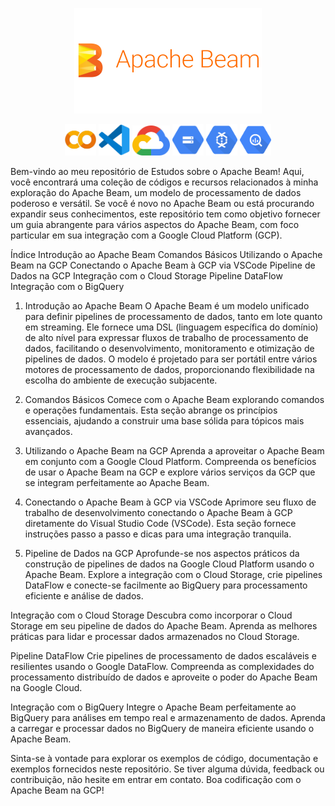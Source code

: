 <p align="center">
  <img src="/img/apache-beam.png" alt="Apache Beam Logo" width="300">
</p>

<p align="center">
  <img src="/img/colab.png" alt="Colab" width="50">
  <img src="/img/vscode.png" alt="VSCode" width="50">
  <img src="/img/gcp.png" alt="GCP" width="60">
  <img src="/img/cloud-storage.png" alt="Cloud Storage" width="50">
  <img src="/img/dataflow.png" alt="DataFlow" width="50">
  <img src="/img/bigquery.png" alt="BigQuery" width="50">
</p>

Bem-vindo ao meu repositório de Estudos sobre o Apache Beam! Aqui, você encontrará uma coleção de códigos e recursos relacionados à minha exploração do Apache Beam, um modelo de processamento de dados poderoso e versátil. Se você é novo no Apache Beam ou está procurando expandir seus conhecimentos, este repositório tem como objetivo fornecer um guia abrangente para vários aspectos do Apache Beam, com foco particular em sua integração com a Google Cloud Platform (GCP).

Índice
Introdução ao Apache Beam
Comandos Básicos
Utilizando o Apache Beam na GCP
Conectando o Apache Beam à GCP via VSCode
Pipeline de Dados na GCP
Integração com o Cloud Storage
Pipeline DataFlow
Integração com o BigQuery
1. Introdução ao Apache Beam<a name="introdução"></a>
O Apache Beam é um modelo unificado para definir pipelines de processamento de dados, tanto em lote quanto em streaming. Ele fornece uma DSL (linguagem específica do domínio) de alto nível para expressar fluxos de trabalho de processamento de dados, facilitando o desenvolvimento, monitoramento e otimização de pipelines de dados. O modelo é projetado para ser portátil entre vários motores de processamento de dados, proporcionando flexibilidade na escolha do ambiente de execução subjacente.

2. Comandos Básicos<a name="comandos-básicos"></a>
Comece com o Apache Beam explorando comandos e operações fundamentais. Esta seção abrange os princípios essenciais, ajudando a construir uma base sólida para tópicos mais avançados.

3. Utilizando o Apache Beam na GCP<a name="integração-gcp"></a>
Aprenda a aproveitar o Apache Beam em conjunto com a Google Cloud Platform. Compreenda os benefícios de usar o Apache Beam na GCP e explore vários serviços da GCP que se integram perfeitamente ao Apache Beam.

4. Conectando o Apache Beam à GCP via VSCode<a name="conexão-vscode"></a>
Aprimore seu fluxo de trabalho de desenvolvimento conectando o Apache Beam à GCP diretamente do Visual Studio Code (VSCode). Esta seção fornece instruções passo a passo e dicas para uma integração tranquila.

5. Pipeline de Dados na GCP<a name="pipeline-de-dados"></a>
Aprofunde-se nos aspectos práticos da construção de pipelines de dados na Google Cloud Platform usando o Apache Beam. Explore a integração com o Cloud Storage, crie pipelines DataFlow e conecte-se facilmente ao BigQuery para processamento eficiente e análise de dados.

Integração com o Cloud Storage<a name="cloud-storage"></a>
Descubra como incorporar o Cloud Storage em seu pipeline de dados do Apache Beam. Aprenda as melhores práticas para lidar e processar dados armazenados no Cloud Storage.

Pipeline DataFlow<a name="pipeline-dataflow"></a>
Crie pipelines de processamento de dados escaláveis e resilientes usando o Google DataFlow. Compreenda as complexidades do processamento distribuído de dados e aproveite o poder do Apache Beam na Google Cloud.

Integração com o BigQuery<a name="integração-bigquery"></a>
Integre o Apache Beam perfeitamente ao BigQuery para análises em tempo real e armazenamento de dados. Aprenda a carregar e processar dados no BigQuery de maneira eficiente usando o Apache Beam.

Sinta-se à vontade para explorar os exemplos de código, documentação e exemplos fornecidos neste repositório. Se tiver alguma dúvida, feedback ou contribuição, não hesite em entrar em contato. Boa codificação com o Apache Beam na GCP!
